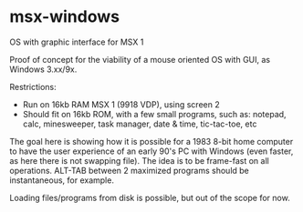 # msx-windows
OS with graphic interface for MSX 1

Proof of concept for the viability of a mouse oriented OS with GUI, as Windows 3.xx/9x.

Restrictions:
- Run on 16kb RAM MSX 1 (9918 VDP), using screen 2
- Should fit on 16kb ROM, with a few small programs, such as: notepad, calc, minesweeper,
  task manager, date & time, tic-tac-toe, etc

The goal here is showing how it is possible for a 1983 8-bit home computer to have the user 
experience of an early 90's PC with Windows (even faster, as here there is not swapping file).
The idea is to be frame-fast on all operations. ALT-TAB between 2 maximized programs should be
instantaneous, for example.

Loading files/programs from disk is possible, but out of the scope for now.